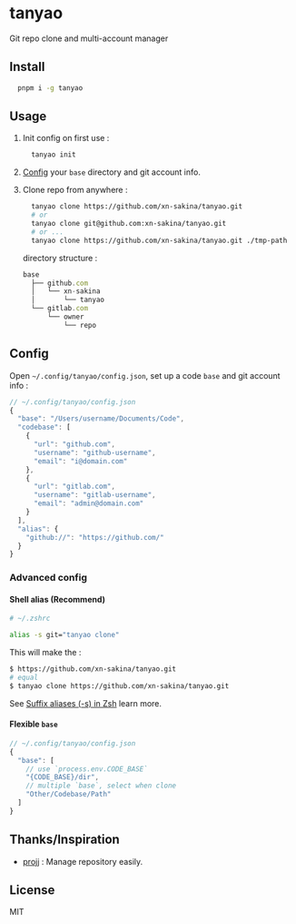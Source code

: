 # tanyao

Git repo clone and multi-account manager

## Install

```bash
  pnpm i -g tanyao
```

## Usage

1. Init config on first use :

    ```bash
      tanyao init
    ```

2. [Config](#config) your `base` directory and git account info.

3. Clone repo from anywhere :

    ```bash
      tanyao clone https://github.com/xn-sakina/tanyao.git
      # or
      tanyao clone git@github.com:xn-sakina/tanyao.git
      # or ... 
      tanyao clone https://github.com/xn-sakina/tanyao.git ./tmp-path
    ```
  
    directory structure :

    ```ts
    base
      ├── github.com
      │   └── xn-sakina
      │       └── tanyao
      └── gitlab.com
          └── owner
              └── repo
    ```

## Config

Open `~/.config/tanyao/config.json`, set up a code `base` and git account info :

```ts
// ~/.config/tanyao/config.json
{
  "base": "/Users/username/Documents/Code",
  "codebase": [
    {
      "url": "github.com",
      "username": "github-username",
      "email": "i@domain.com"
    },
    {
      "url": "gitlab.com",
      "username": "gitlab-username",
      "email": "admin@domain.com"
    }
  ],
  "alias": {
    "github://": "https://github.com/"
  }
}
```

### Advanced config

#### Shell alias (Recommend)

```bash
# ~/.zshrc

alias -s git="tanyao clone"
```

This will make the :

```bash
$ https://github.com/xn-sakina/tanyao.git
# equal
$ tanyao clone https://github.com/xn-sakina/tanyao.git
```

See [Suffix aliases (-s) in Zsh](https://www.stefanjudis.com/today-i-learned/suffix-aliases-in-zsh/) learn more.

#### Flexible `base`

```ts
// ~/.config/tanyao/config.json
{
  "base": [
    // use `process.env.CODE_BASE`
    "{CODE_BASE}/dir", 
    // multiple `base`, select when clone
    "Other/Codebase/Path"
  ]
}
```

## Thanks/Inspiration

 - [projj](https://github.com/popomore/projj) : Manage repository easily.

## License

MIT